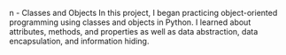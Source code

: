 
n - Classes and Objects
In this project, I began practicing object-oriented programming using classes and objects in Python. I learned about attributes, methods, and properties as well as data abstraction, data encapsulation, and information hiding.

